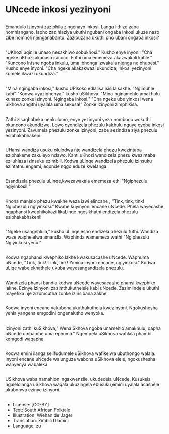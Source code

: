 # UNcede inkosi yezinyoni

##
Emandulo izinyoni zaziphila
zingenayo inkosi. Langa lithize
zaba nomhlangano, lapho
zazihlaziya ukuthi ngubani
ongaba inkosi ukuze nazo zibe
nomholi njenganabantu.
Zazibuzana ukuthi pho ubani
ongaba inkosi?

##
"UKhozi uqinile unaso
nesakhiwo sobukhosi." Kusho
enye inyoni. "Cha ngeke uKhozi
akanaso isicoco. Futhi uma
ememeza akazwakali kahle."
"Kuncono Intshe ngoba inkulu,
uma ibhonga izwakala njenga
ne bhubesi." Kusho enye inyoni.
"Cha ngeke akakakwazi
ukundiza, inkosi yezinyoni
kumele ikwazi ukundiza.”

##
"Mina ngingaba inkosi," kusho
UPikoko edlalisa isisila sakhe.
"Ngimuhle kabi"
"Kodwa uyaziqhenya," kusho
uSikhova. "Mina nginamehlo
amakhulu kunazo zonke
izinyoni. Ngingaba inkosi.” "Cha
ngeke ube yinkosi wena
Sikhova angithi uyalala uma
sekusa!” Zonke izinyoni
zimphikisa.

##
Zathi zisaqhubeka nenkulumo,
enye yezinyoni yeza nombono
wokuthi okuncono akundizwe.
Lowo oyondizela phezulu
kakhulu nguye oyoba inkosi
yezinyoni.
Zavumela phezulu zonke
izinyoni, zabe sezindiza ziya
phezulu esibhakabhakeni.

##
UHansi wandiza usuku olulodwa
nje wandizela phezu kwezintaba
eziphakeme zakuleyo ndawo.
Kanti uKhozi wandizela phezu
kwezintaba eziluhlaza izinsuku
ezimbili. Kodwa uLinqe
wandizela phezulu izinsuku
ezintathu engami, eqonde nqgo
eduze kwelanga.

##
Esandizela phezulu
uLinqe,kwezawakala ememeza
ethi "Ngiphezulu ngiyinkosi! "

##
Khona manjalo phezu kwakhe
weza izwi elincane , "Tink, tink,
tink! Ngiphezulu ngiyinkosi.”
Kwabe kuyinyoni encane
uNcede.
Phela wayecashe ngaphansi
kwephikokazi likaLinqe
ngesikhathi endizela phezulu
esibhakabhakeni!

##
"Ngeke usangehlula,” kusho
uLinqe esho endizela phezulu
futhi. Wandiza waze
waphelelwa amandla. Waphinda
wamemeza wathi "Ngiphezulu
Ngiyinkosi yenu.”

##
Kodwa ngaphansi kwephiko
lakhe kwakusacashe uNcede.
Waphuma uNcede, "Tink, tink!
Tink, tink! Yimina inyoni
encane, ngiyinkosi." Kodwa
uLiqe wabe ekhathele ukuba
wayesangandizela phezulu.

##
Wandizela phansi bandla kodwa
uNcede wayesacashe phansi
kwephiko lakhe. Ezinye izinyoni
zazimthukuthelele kabi uNcede.
Zazimlindele ukuthi mayefika
nje zizomcutha zonke izinsibana
zakhe.

##
Kodwa inyoni encane yakubona
ukuthukuthela kwezinyoni.
Ngokushesha yehla yangena
emgodini ongenalutho
wenyoka.

##
Izinyoni zathi kuSikhova,” Wena
Skhova ngoba unamehlo
amakhulu, qapha uNcede
umbambe uma ephuma."
Ngempela uSikhova wahlala
phambi komgodi waqapha.

##
Kodwa emini ilanga
selifudumele uSikhova
wafikelwa ubuthongo walala.
Inyoni encane uNcede
walunguza wabona uSikhova
elele, ngokushesha wanyenya
wabaleka.

##
USikhova waba namahloni
ngakwenzile, ukudedela
uNcede. Kusukela ngalelolanga
uSikhova waqala ukuzingela
ebusuku,emini uyalala acashele
ukubonwa ezinye izinyoni.

##
* License: [CC-BY]
* Text: South African Folktale
* Illustration: Wiehan de Jager
* Translation: Zimbili Dlamini
* Language: zu

